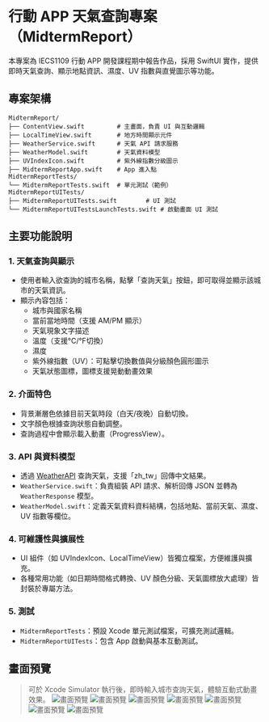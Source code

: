 # 行動 APP 天氣查詢專案（MidtermReport）

本專案為 IECS1109 行動 APP 開發課程期中報告作品，採用 SwiftUI 實作，提供即時天氣查詢、顯示地點資訊、濕度、UV 指數與直覺圖示等功能。

## 專案架構

```
MidtermReport/
├── ContentView.swift         # 主畫面，負責 UI 與互動邏輯
├── LocalTimeView.swift       # 地方時間顯示元件
├── WeatherService.swift      # 天氣 API 請求服務
├── WeatherModel.swift        # 天氣資料模型
├── UVIndexIcon.swift         # 紫外線指數分級圖示
├── MidtermReportApp.swift    # App 進入點
MidtermReportTests/
└── MidtermReportTests.swift  # 單元測試（範例）
MidtermReportUITests/
├── MidtermReportUITests.swift        # UI 測試
└── MidtermReportUITestsLaunchTests.swift # 啟動畫面 UI 測試
```

## 主要功能說明

### 1. 天氣查詢與顯示

- 使用者輸入欲查詢的城市名稱，點擊「查詢天氣」按鈕，即可取得並顯示該城市的天氣資訊。
- 顯示內容包括：
  - 城市與國家名稱
  - 當前當地時間（支援 AM/PM 顯示）
  - 天氣現象文字描述
  - 溫度（支援°C/°F切換）
  - 濕度
  - 紫外線指數（UV）：可點擊切換數值與分級顏色圓形圖示
  - 天氣狀態圖標，圖標支援晃動動畫效果

### 2. 介面特色

- 背景漸層色依據目前天氣時段（白天/夜晚）自動切換。
- 文字顏色根據查詢狀態自動調整。
- 查詢過程中會顯示載入動畫（ProgressView）。

### 3. API 與資料模型

- 透過 [WeatherAPI](https://www.weatherapi.com/) 查詢天氣，支援「zh_tw」回傳中文結果。
- `WeatherService.swift`：負責組裝 API 請求、解析回傳 JSON 並轉為 `WeatherResponse` 模型。
- `WeatherModel.swift`：定義天氣資料資料結構，包括地點、當前天氣、濕度、UV 指數等欄位。

### 4. 可維護性與擴展性

- UI 組件（如 UVIndexIcon、LocalTimeView）皆獨立檔案，方便維護與擴充。
- 各種常用功能（如日期時間格式轉換、UV 顏色分級、天氣圖標放大處理）皆封裝於專屬方法。

### 5. 測試

- `MidtermReportTests`：預設 Xcode 單元測試檔案，可擴充測試邏輯。
- `MidtermReportUITests`：包含 App 啟動與基本互動測試。

## 畫面預覽

> 可於 Xcode Simulator 執行後，即時輸入城市查詢天氣，體驗互動式動畫效果。
![畫面預覽](Screenshot/1.png)
![畫面預覽](Screenshot/2.png)
![畫面預覽](Screenshot/3.png)
![畫面預覽](Screenshot/4.png)
![畫面預覽](Screenshot/5.png)
![畫面預覽](Screenshot/6.png)
![畫面預覽](Screenshot/7.png)

